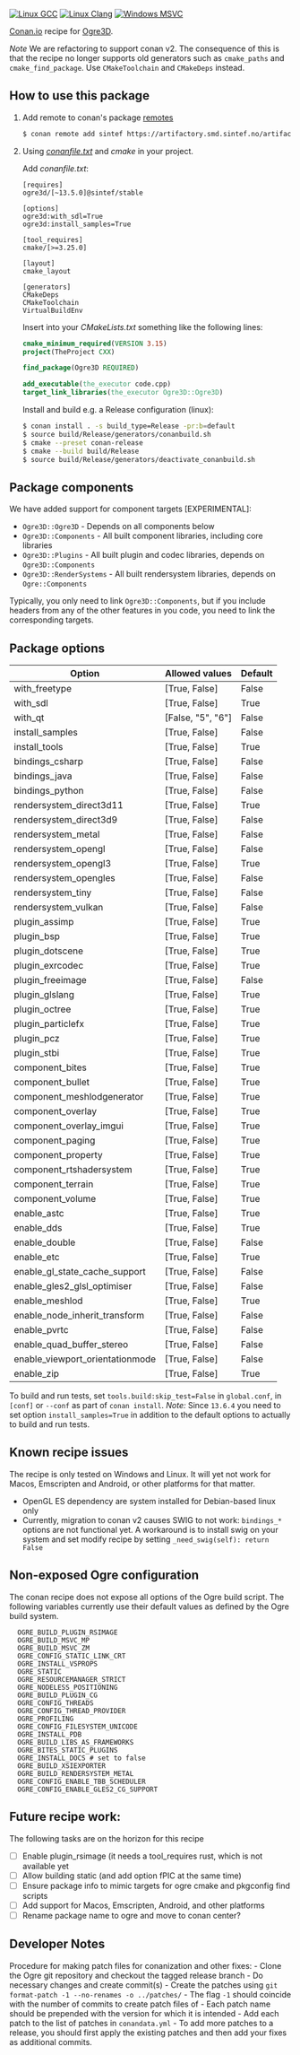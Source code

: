 [![Linux GCC](https://github.com/sintef-ocean/conan-ogre3d/workflows/Linux%20GCC/badge.svg)](https://github.com/sintef-ocean/conan-ogre3d/actions?query=workflow%3A"Linux+GCC")
[![Linux Clang](https://github.com/sintef-ocean/conan-ogre3d/workflows/Linux%20Clang/badge.svg)](https://github.com/sintef-ocean/conan-ogre3d/actions?query=workflow%3A"Linx+Clang")
[![Windows MSVC](https://github.com/sintef-ocean/conan-ogre3d/workflows/Windows%20MSVC/badge.svg)](https://github.com/sintef-ocean/conan-ogre3d/actions?query=workflow%3A"Windows+MSVC")

[Conan.io](https://conan.io) recipe for [Ogre3D](https://www.ogre3d.org).

*Note* We are refactoring to support conan v2. The consequence of this is that the recipe
no longer supports old generators such as `cmake_paths` and `cmake_find_package`. Use
`CMakeToolchain` and `CMakeDeps` instead.


## How to use this package

1. Add remote to conan's package [remotes](https://docs.conan.io/2/reference/commands/remote.html)

   ```bash
   $ conan remote add sintef https://artifactory.smd.sintef.no/artifactory/api/conan/conan-local
   ```

2. Using [*conanfile.txt*](https://docs.conan.io/2/reference/conanfile_txt.html) and *cmake* in your project.

   Add *conanfile.txt*:
   ```
   [requires]
   ogre3d/[~13.5.0]@sintef/stable

   [options]
   ogre3d:with_sdl=True
   ogre3d:install_samples=True

   [tool_requires]
   cmake/[>=3.25.0]

   [layout]
   cmake_layout

   [generators]
   CMakeDeps
   CMakeToolchain
   VirtualBuildEnv

   ```
   Insert into your *CMakeLists.txt* something like the following lines:
   ```cmake
   cmake_minimum_required(VERSION 3.15)
   project(TheProject CXX)

   find_package(Ogre3D REQUIRED)

   add_executable(the_executor code.cpp)
   target_link_libraries(the_executor Ogre3D::Ogre3D)
   ```
   Install and build e.g. a Release configuration (linux):
   ```bash
   $ conan install . -s build_type=Release -pr:b=default
   $ source build/Release/generators/conanbuild.sh
   $ cmake --preset conan-release
   $ cmake --build build/Release
   $ source build/Release/generators/deactivate_conanbuild.sh
   ```

## Package components

We have added support for component targets [EXPERIMENTAL]:

 - `Ogre3D::Ogre3D` - Depends on all components below
 - `Ogre3D::Components` - All built component libraries, including core libraries
 - `Ogre3D::Plugins` - All built plugin and codec libraries, depends on `Ogre3D::Components`
 - `Ogre3D::RenderSystems` - All built rendersystem libraries, depends on `Ogre::Components`

 Typically, you only need to link `Ogre3D::Components`, but if you include headers from
 any of the other features in you code, you need to link the corresponding targets.

## Package options

| Option                          | Allowed values    | Default |
|---------------------------------|-------------------|---------|
| with_freetype                   | [True, False]     | False   |
| with_sdl                        | [True, False]     | True    |
| with_qt                         | [False, "5", "6"] | False   |
| install_samples                 | [True, False]     | False   |
| install_tools                   | [True, False]     | True    |
| bindings_csharp                 | [True, False]     | False   |
| bindings_java                   | [True, False]     | False   |
| bindings_python                 | [True, False]     | False   |
| rendersystem_direct3d11         | [True, False]     | True    |
| rendersystem_direct3d9          | [True, False]     | False   |
| rendersystem_metal              | [True, False]     | False   |
| rendersystem_opengl             | [True, False]     | False   |
| rendersystem_opengl3            | [True, False]     | True    |
| rendersystem_opengles           | [True, False]     | False   |
| rendersystem_tiny               | [True, False]     | False   |
| rendersystem_vulkan             | [True, False]     | False   |
| plugin_assimp                   | [True, False]     | True    |
| plugin_bsp                      | [True, False]     | True    |
| plugin_dotscene                 | [True, False]     | True    |
| plugin_exrcodec                 | [True, False]     | True    |
| plugin_freeimage                | [True, False]     | False   |
| plugin_glslang                  | [True, False]     | True    |
| plugin_octree                   | [True, False]     | True    |
| plugin_particlefx               | [True, False]     | True    |
| plugin_pcz                      | [True, False]     | True    |
| plugin_stbi                     | [True, False]     | True    |
| component_bites                 | [True, False]     | True    |
| component_bullet                | [True, False]     | True    |
| component_meshlodgenerator      | [True, False]     | True    |
| component_overlay               | [True, False]     | True    |
| component_overlay_imgui         | [True, False]     | True    |
| component_paging                | [True, False]     | True    |
| component_property              | [True, False]     | True    |
| component_rtshadersystem        | [True, False]     | True    |
| component_terrain               | [True, False]     | True    |
| component_volume                | [True, False]     | True    |
| enable_astc                     | [True, False]     | True    |
| enable_dds                      | [True, False]     | True    |
| enable_double                   | [True, False]     | False   |
| enable_etc                      | [True, False]     | True    |
| enable_gl_state_cache_support   | [True, False]     | False   |
| enable_gles2_glsl_optimiser     | [True, False]     | False   |
| enable_meshlod                  | [True, False]     | True    |
| enable_node_inherit_transform   | [True, False]     | False   |
| enable_pvrtc                    | [True, False]     | False   |
| enable_quad_buffer_stereo       | [True, False]     | False   |
| enable_viewport_orientationmode | [True, False]     | False   |
| enable_zip                      | [True, False]     | True    |

To build and run tests, set `tools.build:skip_test=False` in `global.conf`, in `[conf]` or
`--conf` as part of `conan install`. *Note:* Since `13.6.4` you need to set option
`install_samples=True` in addition to the default options to actually to build and run
tests.


## Known recipe issues

  The recipe is only tested on Windows and Linux. It will yet not work for Macos,
  Emscripten and Android, or other platforms for that matter.
  - OpenGL ES dependency are system installed for Debian-based linux only
  - Currently, migration to conan v2 causes SWIG to not work: `bindings_*` options are not
    functional yet. A workaround is to install swig on your system and set modify recipe
    by setting `_need_swig(self): return False`

## Non-exposed Ogre configuration

  The conan recipe does not expose all options of the Ogre build script. The following
  variables currently use their default values as defined by the Ogre build system.
  ```
    OGRE_BUILD_PLUGIN_RSIMAGE
    OGRE_BUILD_MSVC_MP
    OGRE_BUILD_MSVC_ZM
    OGRE_CONFIG_STATIC_LINK_CRT
    OGRE_INSTALL_VSPROPS
    OGRE_STATIC
    OGRE_RESOURCEMANAGER_STRICT
    OGRE_NODELESS_POSITIONING
    OGRE_BUILD_PLUGIN_CG
    OGRE_CONFIG_THREADS
    OGRE_CONFIG_THREAD_PROVIDER
    OGRE_PROFILING
    OGRE_CONFIG_FILESYSTEM_UNICODE
    OGRE_INSTALL_PDB
    OGRE_BUILD_LIBS_AS_FRAMEWORKS
    OGRE_BITES_STATIC_PLUGINS
    OGRE_INSTALL_DOCS # set to false
    OGRE_BUILD_XSIEXPORTER
    OGRE_BUILD_RENDERSYSTEM_METAL
    OGRE_CONFIG_ENABLE_TBB_SCHEDULER
    OGRE_CONFIG_ENABLE_GLES2_CG_SUPPORT
  ```

## Future recipe work:

  The following tasks are on the horizon for this recipe
  - [ ] Enable plugin_rsimage (it needs a tool_requires rust, which is not available yet
  - [ ] Allow building static (and add option fPIC at the same time)
  - [ ] Ensure package info to mimic targets for ogre cmake and pkgconfig find scripts
  - [ ] Add support for Macos, Emscripten, Android, and other platforms
  - [ ] Rename package name to ogre and move to conan center?

## Developer Notes

  Procedure for making patch files for conanization and other fixes:
    - Clone the Ogre git repository and checkout the tagged release branch
    - Do necessary changes and create commit(s)
    - Create the patches using `git format-patch -1 --no-renames -o ../patches/`
    - The flag `-1` should coincide with the number of commits to create patch files of
    - Each patch name should be prepended with the version for which it is intended
    - Add each patch to the list of patches in `conandata.yml`
    - To add more patches to a release, you should first apply the existing patches and
      then add your fixes as additional commits.
